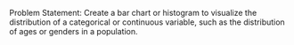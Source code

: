 Problem Statement: Create a bar chart or histogram to visualize the distribution of a categorical or continuous variable, such as the distribution of ages or genders in a population.
